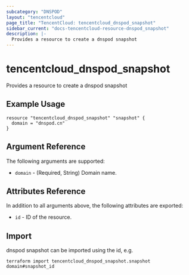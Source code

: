 ```yaml
---
subcategory: "DNSPOD"
layout: "tencentcloud"
page_title: "TencentCloud: tencentcloud_dnspod_snapshot"
sidebar_current: "docs-tencentcloud-resource-dnspod_snapshot"
description: |-
  Provides a resource to create a dnspod snapshot
---
```


# tencentcloud_dnspod_snapshot

Provides a resource to create a dnspod snapshot

## Example Usage

```hcl
resource "tencentcloud_dnspod_snapshot" "snapshot" {
  domain = "dnspod.cn"
}
```

## Argument Reference

The following arguments are supported:

* `domain` - (Required, String) Domain name.

## Attributes Reference

In addition to all arguments above, the following attributes are exported:

* `id` - ID of the resource.



## Import

dnspod snapshot can be imported using the id, e.g.

```
terraform import tencentcloud_dnspod_snapshot.snapshot domain#snapshot_id
```

